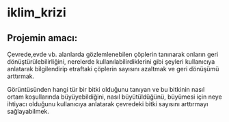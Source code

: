 # iklim_krizi

## Projemin amacı:
Çevrede,evde vb. alanlarda gözlemlenebilen çöplerin tanınarak onların geri dönüştürülebilirliğini, nerelerde kullanılabilirdiklerini gibi şeyleri kullanıcıya anlatarak bilgilendirip etraftaki çöplerin sayısını azaltmak ve geri dönüşümü arttırmak.

Görüntüsünden hangi tür bir bitki olduğunu tanıyan ve bu bitkinin nasıl ortam koşullarında büyüyebildiğini, nasıl büyütüldüğünü, büyümesi için neye ihtiyacı olduğunu kullanıcıya anlatarak çevredeki bitki sayısını arttırmayı sağlayabilmek.
  


